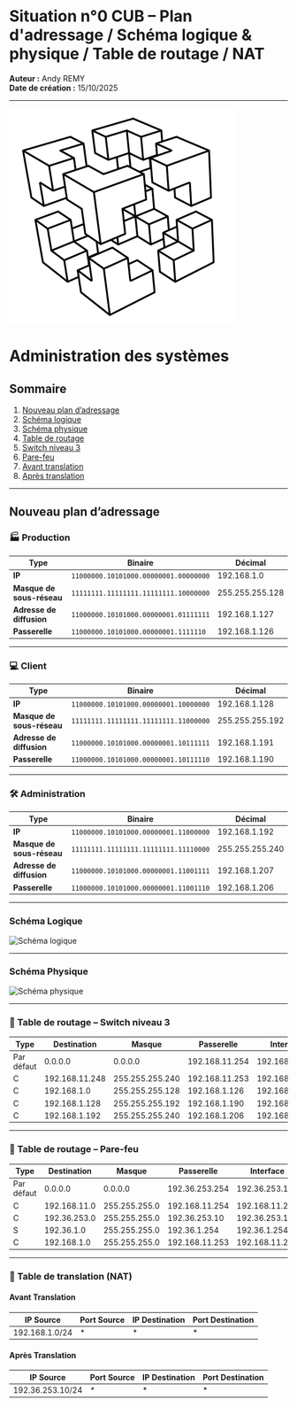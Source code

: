 # Situation n°0 CUB – Plan d'adressage / Schéma logique & physique / Table de routage / NAT

**Auteur :** Andy REMY  
**Date de création :** 15/10/2025  

---
![Logo CUB](../Images/CUB.png)

# Administration des systèmes

## Sommaire
1. [Nouveau plan d’adressage](#nouveau-plan-dadressage)
2. [Schéma logique](#schéma-logique)
3. [Schéma physique](#schéma-physique)
4. [Table de routage](#table-de-routage)
5. [Switch niveau 3](#switch-niveau-3)
6. [Pare-feu](#pare-feu)
7. [Avant translation](#avant-translation)
8. [Après translation](#après-translation)

---

## Nouveau plan d’adressage

### 🏭 Production
| Type | Binaire | Décimal |
|------|----------|----------|
| **IP** | `11000000.10101000.00000001.00000000` | 192.168.1.0 |
| **Masque de sous-réseau** | `11111111.11111111.11111111.10000000` | 255.255.255.128 |
| **Adresse de diffusion** | `11000000.10101000.00000001.01111111` | 192.168.1.127 |
| **Passerelle** | `11000000.10101000.00000001.1111110` | 192.168.1.126 |

---

### 💻 Client
| Type | Binaire | Décimal |
|------|----------|----------|
| **IP** | `11000000.10101000.00000001.10000000` | 192.168.1.128 |
| **Masque de sous-réseau** | `11111111.11111111.11111111.11000000` | 255.255.255.192 |
| **Adresse de diffusion** | `11000000.10101000.00000001.10111111` | 192.168.1.191 |
| **Passerelle** | `11000000.10101000.00000001.10111110` | 192.168.1.190 |

---

### 🛠️ Administration
| Type | Binaire | Décimal |
|------|----------|----------|
| **IP** | `11000000.10101000.00000001.11000000` | 192.168.1.192 |
| **Masque de sous-réseau** | `11111111.11111111.11111111.11110000` | 255.255.255.240 |
| **Adresse de diffusion** | `11000000.10101000.00000001.11001111` | 192.168.1.207 |
| **Passerelle** | `11000000.10101000.00000001.11001110` | 192.168.1.206 |

---
### Schéma Logique

![Schéma logique](Images/SchémaLogique.png)

---

### Schéma Physique

![Schéma physique](Images/SchémaPhysique.png)

---

### 🔹 Table de routage – Switch niveau 3

| Type        | Destination     | Masque           | Passerelle      | Interface        |
|--------------|----------------|------------------|-----------------|------------------|
| Par défaut   | 0.0.0.0        | 0.0.0.0          | 192.168.11.254  | 192.168.11.253   |
| C            | 192.168.11.248 | 255.255.255.240  | 192.168.11.253  | 192.168.11.253   |
| C            | 192.168.1.0    | 255.255.255.128  | 192.168.1.126   | 192.168.1.126    |
| C            | 192.168.1.128  | 255.255.255.192  | 192.168.1.190   | 192.168.1.190    |
| C            | 192.168.1.192  | 255.255.255.240  | 192.168.1.206   | 192.168.1.206    |

---

### 🔹 Table de routage – Pare-feu

| Type        | Destination     | Masque           | Passerelle      | Interface        |
|--------------|----------------|------------------|-----------------|------------------|
| Par défaut   | 0.0.0.0        | 0.0.0.0          | 192.36.253.254  | 192.36.253.10    |
| C            | 192.168.11.0   | 255.255.255.0    | 192.168.11.254  | 192.168.11.254   |
| C            | 192.36.253.0   | 255.255.255.0    | 192.36.253.10   | 192.36.253.10    |
| S            | 192.36.1.0     | 255.255.255.0    | 192.36.1.254    | 192.36.1.254     |
| C            | 192.168.1.0    | 255.255.255.0    | 192.168.11.253  | 192.168.11.254   |

---

### 🔁 Table de translation (NAT)

#### Avant Translation
| IP Source       | Port Source | IP Destination | Port Destination |
|------------------|--------------|----------------|------------------|
| 192.168.1.0/24   | *            | *              | *                |

#### Après Translation
| IP Source         | Port Source | IP Destination | Port Destination |
|--------------------|--------------|----------------|------------------|
| 192.36.253.10/24   | *            | *              | *                |
